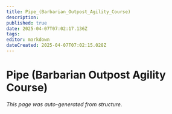 ```yaml
---
title: Pipe_(Barbarian_Outpost_Agility_Course)
description: 
published: true
date: 2025-04-07T07:02:17.136Z
tags: 
editor: markdown
dateCreated: 2025-04-07T07:02:15.028Z
---
```


# Pipe (Barbarian Outpost Agility Course)

*This page was auto-generated from structure.*